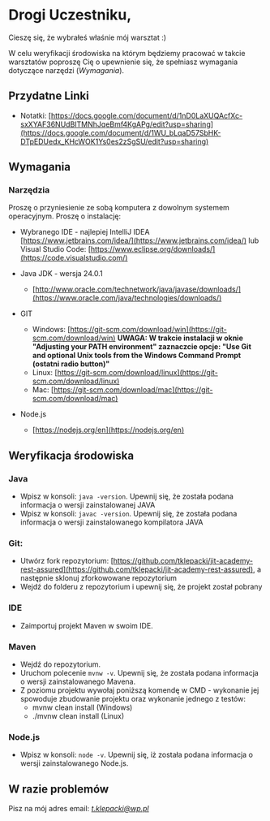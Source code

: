 # Drogi Uczestniku,

Cieszę się, że wybrałeś właśnie mój warsztat :)

W celu weryfikacji środowiska na którym będziemy pracować w takcie warsztatów poproszę Cię o upewnienie się, że spełniasz wymagania dotyczące narzędzi (*Wymagania*).

## Przydatne Linki

- Notatki: [https://docs.google.com/document/d/1nD0LaXUQAcfXc-sxXYAF36NUdBITMNhJqeBmf4KgAPg/edit?usp=sharing](https://docs.google.com/document/d/1WU_bLqaD57SbHK-DTpEDUedx_KHcWOK1Ys0es2zSgSU/edit?usp=sharing)
  
## Wymagania

### Narzędzia

Proszę o przyniesienie ze sobą komputera z dowolnym systemem operacyjnym. Proszę o instalację:

- Wybranego IDE - najlepiej IntelliJ IDEA [https://www.jetbrains.com/idea/](https://www.jetbrains.com/idea/) lub Visual Studio Code: [https://www.eclipse.org/downloads/](https://code.visualstudio.com/)

- Java JDK - wersja 24.0.1
  - [http://www.oracle.com/technetwork/java/javase/downloads/](https://www.oracle.com/java/technologies/downloads/)

- GIT
  - Windows: [https://git-scm.com/download/win](https://git-scm.com/download/win)
    **UWAGA: W trakcie instalacji w oknie "Adjusting your PATH environment" zaznaczcie opcje: "Use Git and optional Unix tools from the Windows Command Prompt (ostatni radio button)"**
  - Linux: [https://git-scm.com/download/linux](https://git-scm.com/download/linux)
  - Mac: [https://git-scm.com/download/mac](https://git-scm.com/download/mac)
    
- Node.js
  - [https://nodejs.org/en](https://nodejs.org/en)

## Weryfikacja środowiska

### Java

- Wpisz w konsoli: `java -version`. Upewnij się, że została podana informacja o wersji zainstalowanej JAVA
- Wpisz w konsoli: `javac -version`. Upewnij się, że została podana informacja o wersji zainstalowanego kompilatora JAVA

### Git:

- Utwórz fork repozytorium: [https://github.com/tklepacki/jit-academy-rest-assured](https://github.com/tklepacki/jit-academy-rest-assured), a następnie sklonuj zforkowowane repozytorium 
- Wejdź do folderu z repozytorium i upewnij się, że projekt został pobrany

### IDE

- Zaimportuj projekt Maven w swoim IDE.

### Maven

- Wejdź do repozytorium.
- Uruchom polecenie `mvnw -v`. Upewnij się, że została podana informacja o wersji zainstalowanego Mavena.
- Z poziomu projektu wywołaj poniższą komendę w CMD - wykonanie jej spowoduje zbudowanie projektu oraz wykonanie jednego z testów:
  - mvnw clean install  (Windows)
  - ./mvnw clean install (Linux)

### Node.js

- Wpisz w konsoli: `node -v`. Upewnij się, iż została podana informacja o wersji zainstalowanego Node.js.

## W razie problemów
Pisz na mój adres email: *t.klepacki@wp.pl*
